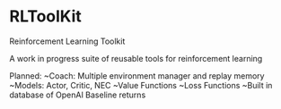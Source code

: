 # RLToolKit
Reinforcement Learning Toolkit

A work in progress suite of reusable tools for reinforcement learning

Planned:
  ~Coach: Multiple environment manager and replay memory
  ~Models: Actor, Critic, NEC
  ~Value Functions
  ~Loss Functions
  ~Built in database of OpenAI Baseline returns

